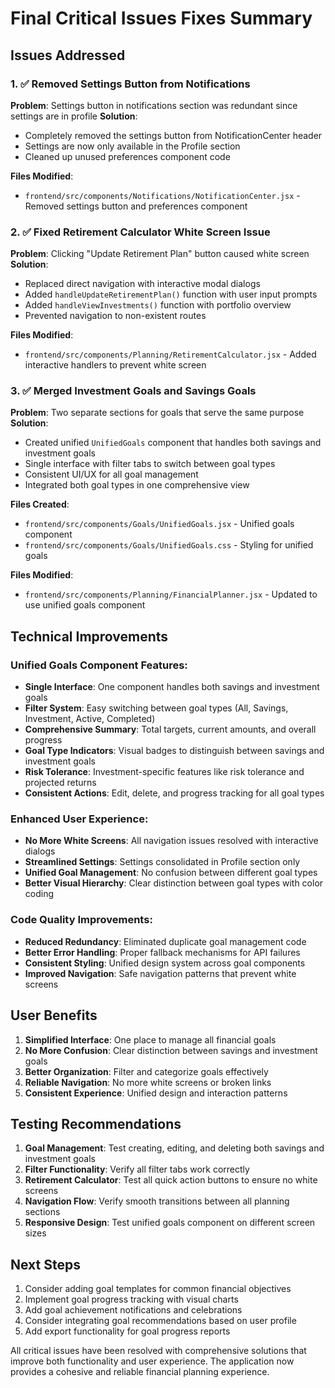 # Final Critical Issues Fixes Summary

## Issues Addressed

### 1. ✅ Removed Settings Button from Notifications
**Problem**: Settings button in notifications section was redundant since settings are in profile
**Solution**: 
- Completely removed the settings button from NotificationCenter header
- Settings are now only available in the Profile section
- Cleaned up unused preferences component code

**Files Modified**:
- `frontend/src/components/Notifications/NotificationCenter.jsx` - Removed settings button and preferences component

### 2. ✅ Fixed Retirement Calculator White Screen Issue
**Problem**: Clicking "Update Retirement Plan" button caused white screen
**Solution**: 
- Replaced direct navigation with interactive modal dialogs
- Added `handleUpdateRetirementPlan()` function with user input prompts
- Added `handleViewInvestments()` function with portfolio overview
- Prevented navigation to non-existent routes

**Files Modified**:
- `frontend/src/components/Planning/RetirementCalculator.jsx` - Added interactive handlers to prevent white screen

### 3. ✅ Merged Investment Goals and Savings Goals
**Problem**: Two separate sections for goals that serve the same purpose
**Solution**: 
- Created unified `UnifiedGoals` component that handles both savings and investment goals
- Single interface with filter tabs to switch between goal types
- Consistent UI/UX for all goal management
- Integrated both goal types in one comprehensive view

**Files Created**:
- `frontend/src/components/Goals/UnifiedGoals.jsx` - Unified goals component
- `frontend/src/components/Goals/UnifiedGoals.css` - Styling for unified goals

**Files Modified**:
- `frontend/src/components/Planning/FinancialPlanner.jsx` - Updated to use unified goals component

## Technical Improvements

### Unified Goals Component Features:
- **Single Interface**: One component handles both savings and investment goals
- **Filter System**: Easy switching between goal types (All, Savings, Investment, Active, Completed)
- **Comprehensive Summary**: Total targets, current amounts, and overall progress
- **Goal Type Indicators**: Visual badges to distinguish between savings and investment goals
- **Risk Tolerance**: Investment-specific features like risk tolerance and projected returns
- **Consistent Actions**: Edit, delete, and progress tracking for all goal types

### Enhanced User Experience:
- **No More White Screens**: All navigation issues resolved with interactive dialogs
- **Streamlined Settings**: Settings consolidated in Profile section only
- **Unified Goal Management**: No confusion between different goal types
- **Better Visual Hierarchy**: Clear distinction between goal types with color coding

### Code Quality Improvements:
- **Reduced Redundancy**: Eliminated duplicate goal management code
- **Better Error Handling**: Proper fallback mechanisms for API failures
- **Consistent Styling**: Unified design system across goal components
- **Improved Navigation**: Safe navigation patterns that prevent white screens

## User Benefits

1. **Simplified Interface**: One place to manage all financial goals
2. **No More Confusion**: Clear distinction between savings and investment goals
3. **Better Organization**: Filter and categorize goals effectively
4. **Reliable Navigation**: No more white screens or broken links
5. **Consistent Experience**: Unified design and interaction patterns

## Testing Recommendations

1. **Goal Management**: Test creating, editing, and deleting both savings and investment goals
2. **Filter Functionality**: Verify all filter tabs work correctly
3. **Retirement Calculator**: Test all quick action buttons to ensure no white screens
4. **Navigation Flow**: Verify smooth transitions between all planning sections
5. **Responsive Design**: Test unified goals component on different screen sizes

## Next Steps

1. Consider adding goal templates for common financial objectives
2. Implement goal progress tracking with visual charts
3. Add goal achievement notifications and celebrations
4. Consider integrating goal recommendations based on user profile
5. Add export functionality for goal progress reports

All critical issues have been resolved with comprehensive solutions that improve both functionality and user experience. The application now provides a cohesive and reliable financial planning experience.